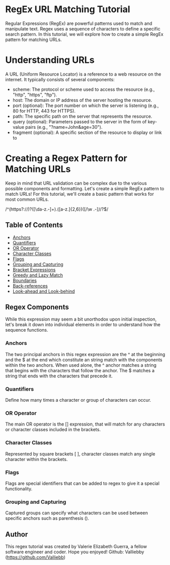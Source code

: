 # RegEx URL Matching Tutorial

Regular Expressions (RegEx) are powerful patterns used to match and manipulate text. Regex uses a sequence of characters to define a specific search pattern. In this tutorial, we will explore how to create a simple RegEx pattern for matching URLs.

# Understanding URLs

 A URL (Uniform Resource Locator) is a reference to a web resource on the internet. It typically consists of several components:


- scheme: The protocol or scheme used to access the resource (e.g., "http", "https", "ftp").
- host: The domain or IP address of the server hosting the resource.
- port (optional): The port number on which the server is listening (e.g., 80 for HTTP, 443 for HTTPS).
- path: The specific path on the server that represents the resource.
- query (optional): Parameters passed to the server in the form of key-value pairs (e.g., "?name=John&age=30").
- fragment (optional): A specific section of the resource to display or link to
 
 # Creating a Regex Pattern for Matching URLs
 
  Keep in mind that URL validation can be complex due to the various possible components and formatting. Let's create a simple RegEx pattern to match URLs! For this tutorial, we'll create a basic pattern that works for most common URLs.

/^(https?:\/\/)?([\da-z\.-]+)\.([a-z\.]{2,6})([\/\w \.-]*)*\/?$/


## Table of Contents

- [Anchors](#anchors)
- [Quantifiers](#quantifiers)
- [OR Operator](#or-operator)
- [Character Classes](#character-classes)
- [Flags](#flags)
- [Grouping and Capturing](#grouping-and-capturing)
- [Bracket Expressions](#bracket-expressions)
- [Greedy and Lazy Match](#greedy-and-lazy-match)
- [Boundaries](#boundaries)
- [Back-references](#back-references)
- [Look-ahead and Look-behind](#look-ahead-and-look-behind)

## Regex Components
While this expression may seem a bit unorthodox upon initial inspection, let's break it down into individual elements in order to understand how the sequence functions.

### Anchors
The two principal anchors in this regex expression are the ^ at the beginning and the $ at the end which constitute an string match with the components within the two anchors. When used alone, the ^ anchor matches a string that begins with the characters that follow the anchor. The $ matches a string that ends with the characters that precede it. 

### Quantifiers
Define how many times a character or group of characters can occur. 

### OR Operator
The main OR operator is the [] expression, that will match for any characters or character classes included in the brackets. 

### Character Classes
Represented by square brackets [ ], character classes match any single character within the brackets. 

### Flags
Flags are special identifiers that can be added to regex to give it a special functionality. 

### Grouping and Capturing
Captured groups can specify what characters can be used between specific anchors such as parenthesis (). 


## Author

This regex tutorial was created by Valerie Elizabeth Guerra, a fellow software engineer and coder. Hope you enjoyed! 
Github: Valliebby (https://github.com/Valliebb)
